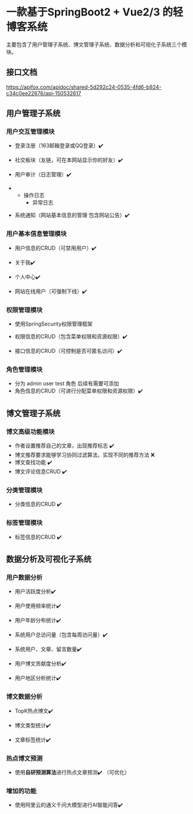 # 一款基于SpringBoot2 + Vue2/3 的轻博客系统

主要包含了用户管理子系统、博文管理子系统、数据分析和可视化子系统三个模块。

## 接口文档

https://apifox.com/apidoc/shared-5d292c24-0535-4fd6-b924-c34c0ee22676/api-150532617

## 用户管理子系统

### 用户交互管理模块

- 登录注册（163邮箱登录或QQ登录）✔️ 
- 社交板块（友链，可在本网站显示你的好友）✔️
- 用户审计（日志管理）✔️

- - 操作日志
    - 异常日志

- 系统通知（网站基本信息的管理 包含网站公告）✔️

### 用户基本信息管理模块

- 用户信息的CRUD（可禁用用户）✔️ 
- 关于我✔️ 
- 个人中心✔️ 

- 网站在线用户（可强制下线）✔️ 

### 权限管理模块

- 使用SpringSecurity权限管理框架
- 权限信息的CRUD（包含菜单权限和资源权限）✔️ 

- 接口信息的CRUD（可控制是否可匿名访问）✔️ 

### 角色管理模块

- 分为 admin user test 角色 后续有需要可添加
- 角色信息的CRUD（可进行分配菜单权限和资源权限）✔️ 

## 博文管理子系统

### 博文高级功能模块

- 作者设置推荐自己的文章，出现推荐标志 ✔️
- 博文推荐要求能够学习协同过滤算法，实现不同的推荐方法 ❌
- 博文查找功能 ✔️ 
- 博文评论信息CRUD ✔️ 

### 分类管理模块

- 分类信息的CRUD ✔️ 

### 标签管理模块

- 标签信息的CRUD ✔️ 

## 数据分析及可视化子系统

### 用户数据分析

- 用户活跃度分析✔️ 
- 用户使用频率统计✔️ 
- 用户年龄分布统计✔️ 

- 系统用户总访问量（包含每周访问量）✔️ 
- 系统用户、文章、留言数量✔️ 
- 用户博文贡献度分析✔️ 
- 用户地区分析统计✔️ 

### 博文数据分析

- TopK热点博文✔️ 
- 博文类型统计✔️ 

- 文章标签统计✔️ 

### 热点博文预测

- 使用**自研预测算法**进行热点文章预测✔️ （可优化）

### 增加的功能

- 使用阿里云的通义千问大模型进行AI智能问答✔️ 
